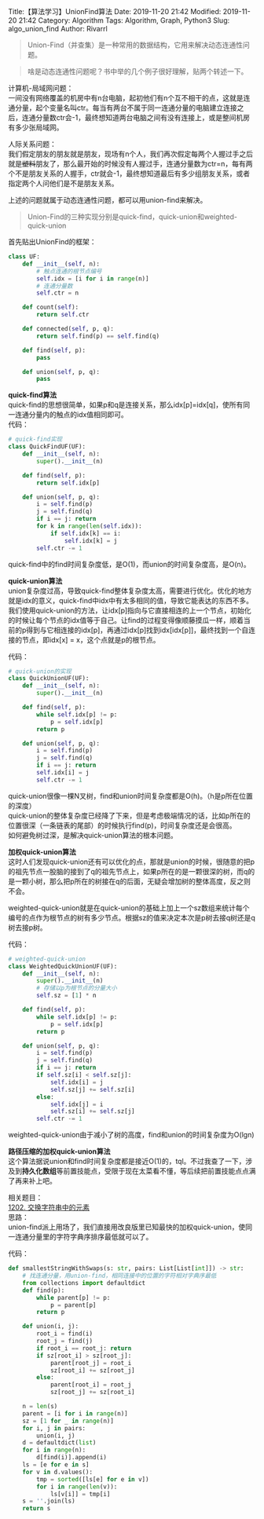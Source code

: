 Title:【算法学习】UnionFind算法
Date: 2019-11-20 21:42
Modified: 2019-11-20 21:42
Category: Algorithm
Tags: Algorithm, Graph, Python3
Slug: algo_union_find
Author: Rivarrl

> Union-Find（并查集）是一种常用的数据结构，它用来解决动态连通性问题。  

> 啥是动态连通性问题呢？书中举的几个例子很好理解，贴两个转述一下。  

计算机-局域网问题：  
一间没有网络覆盖的机房中有n台电脑，起初他们有n个互不相干的点，这就是连通分量，起个变量名叫ctr。每当有两台不属于同一连通分量的电脑建立连接之后，连通分量数ctr会-1，最终想知道两台电脑之间有没有连接上，或是整间机房有多少张局域网。

人际关系问题：  
我们假定朋友的朋友就是朋友，现场有n个人，我们再次假定每两个人握过手之后就是<del>塑料</del>朋友了，那么最开始的时候没有人握过手，连通分量数为ctr=n，每有两个不是朋友关系的人握手，ctr就会-1，最终想知道最后有多少组朋友关系，或者指定两个人问他们是不是朋友关系。

上述的问题就属于动态连通性问题，都可以用union-find来解决。  

> Union-Find的三种实现分别是quick-find，quick-union和weighted-quick-union  

首先贴出UnionFind的框架：
```python
class UF:
    def __init__(self, n):
        # 触点连通的根节点编号
        self.idx = [i for i in range(n)]
        # 连通分量数
        self.ctr = n

    def count(self):
        return self.ctr

    def connected(self, p, q):
        return self.find(p) == self.find(q)

    def find(self, p):
        pass

    def union(self, p, q):
        pass
```

**quick-find算法**  
quick-find的思想很简单，如果p和q是连接关系，那么idx[p]=idx[q]，使所有同一连通分量内的触点的idx值相同即可。  
代码：
```python
# quick-find实现
class QuickFindUF(UF):
    def __init__(self, n):
        super().__init__(n)

    def find(self, p):
        return self.idx[p]

    def union(self, p, q):
        i = self.find(p)
        j = self.find(q)
        if i == j: return
        for k in range(len(self.idx)):
            if self.idx[k] == i:
                self.idx[k] = j
        self.ctr -= 1
```
quick-find中的find时间复杂度低，是O(1)，而union的时间复杂度高，是O(n)。  

**quick-union算法**  
union复杂度过高，导致quick-find整体复杂度太高，需要进行优化。优化的地方就是idx的意义，quick-find中idx中有太多相同的值，导致它能表达的东西不多。  
我们使用quick-union的方法，让idx[p]指向与它直接相连的上一个节点，初始化的时候让每个节点的idx值等于自己。让find的过程变得像顺藤摸瓜一样，顺着当前的p得到与它相连接的idx[p]，再通过idx[p]找到idx[idx[p]]，最终找到一个自连接的节点，即idx[x] = x，这个点就是p的根节点。  

代码：
```python
# quick-union的实现
class QuickUnionUF(UF):
    def __init__(self, n):
        super().__init__(n)

    def find(self, p):
        while self.idx[p] != p:
            p = self.idx[p]
        return p

    def union(self, p, q):
        i = self.find(p)
        j = self.find(q)
        if i == j: return
        self.idx[i] = j
        self.ctr -= 1
```
quick-union很像一棵N叉树，find和union时间复杂度都是O(h)。（h是p所在位置的深度）  
quick-union的整体复杂度已经降了下来，但是考虑极端情况的话，比如p所在的位置很深（一条链表的尾部）的时候执行find(p)，时间复杂度还是会很高。  
如何避免树过深，是解决quick-union算法的根本问题。  

**加权quick-union算法**  
这时人们发现quick-union还有可以优化的点，那就是union的时候，很随意的把p的祖先节点一股脑的接到了q的祖先节点上，如果p所在的是一颗很深的树，而q的是一颗小树，那么把p所在的树接在q的后面，无疑会增加树的整体高度，反之则不会。  

weighted-quick-union就是在quick-union的基础上加上一个sz数组来统计每个编号的点作为根节点的树有多少节点。根据sz的值来决定本次是p树去接q树还是q树去接p树。  

代码：
```python
# weighted-quick-union
class WeightedQuickUnionUF(UF):
    def __init__(self, n):
        super().__init__(n)
        # 存储以p为根节点的分量大小
        self.sz = [1] * n

    def find(self, p):
        while self.idx[p] != p:
            p = self.idx[p]
        return p

    def union(self, p, q):
        i = self.find(p)
        j = self.find(q)
        if i == j: return
        if self.sz[i] < self.sz[j]:
            self.idx[i] = j
            self.sz[j] += self.sz[i]
        else:
            self.idx[j] = i
            self.sz[i] += self.sz[j]
        self.ctr -= 1
```
weighted-quick-union由于减小了树的高度，find和union的时间复杂度为O(lgn)  

**路径压缩的加权quick-union算法**  
这个算法据说union和find时间复杂度都是接近O(1)的，tql。不过我查了一下，涉及到**持久化数组**等前置技能点，受限于现在太菜看不懂，等后续把前置技能点点满了再来补上吧。


相关题目：  
[1202. 交换字符串中的元素](https://leetcode-cn.com/problems/smallest-string-with-swaps/)  
思路：  
union-find派上用场了，我们直接用改良版里已知最快的加权quick-union，使同一连通分量里的字符字典序排序最低就可以了。  

代码：
```python
def smallestStringWithSwaps(s: str, pairs: List[List[int]]) -> str:
    # 找连通分量，用union-find，相同连接中的位置的字符相对字典序最低
    from collections import defaultdict
    def find(p):
        while parent[p] != p:
            p = parent[p]
        return p

    def union(i, j):
        root_i = find(i)
        root_j = find(j)
        if root_i == root_j: return
        if sz[root_i] > sz[root_j]:
            parent[root_j] = root_i
            sz[root_i] += sz[root_j]
        else:
            parent[root_i] = root_j
            sz[root_j] += sz[root_i]

    n = len(s)
    parent = [i for i in range(n)]
    sz = [1 for _ in range(n)]
    for i, j in pairs:
        union(i, j)
    d = defaultdict(list)
    for i in range(n):
        d[find(i)].append(i)
    ls = [e for e in s]
    for v in d.values():
        tmp = sorted([ls[e] for e in v])
        for i in range(len(v)):
            ls[v[i]] = tmp[i]
    s = ''.join(ls)
    return s
```

